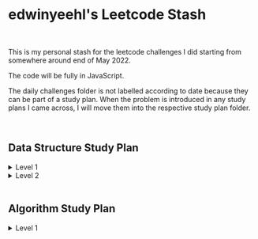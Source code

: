 # edwinyeehl's Leetcode Stash

<br />

This is my personal stash for the leetcode challenges I did starting from somewhere around end of May 2022.

The code will be fully in JavaScript.

The daily challenges folder is not labelled according to date because they can be part of a study plan. When the problem is introduced in any study plans I came across, I will move them into the respective study plan folder.

<br />

## Data Structure Study Plan

<details>
<summary>Level 1</summary>

* [Day 1 - Contains Duplicate](./data-structure-lvl-1/contains_duplicate.js)
* [Day 1 - Maximum Subarray](./data-structure-lvl-1/maximum-subarray.js)
* [Day 2 - Two Sum](./data-structure-lvl-1/two-sum.js)
* [Day 2 - Merge Sorted Array](./data-structure-lvl-1/merge-sorted-array.js)
* [Day 3 - Intersection of Two Arrays II](./data-structure-lvl-1/intersection-of-two-arrays-ii.js)
* [Day 3 - Best Time to Buy and Sell Stock](./data-structure-lvl-1/best-time-to-buy-and-sell-stock.js)
* [Day 4 - Reshape the Matrix](./data-structure-lvl-1/reshape-the-matrix.js)
* [Day 4 - Pascal's Triangle](./data-structure-lvl-1/pascals-triangle.js)
* [Day 5 - Valid Sudoku](./data-structure-lvl-1/valid-sudoku.js)
* [Day 5 - Search a 2D Matrix](./data-structure-lvl-1/search-a-2d-matrix.js)
* [Day 6 - First Unique Character in a String](./data-structure-lvl-1/first-unique-character-in-a-string.js)
* [Day 6 - Ransom Note](./data-structure-lvl-1/ransom-note.js)
* [Day 6 - Valid Anagram](./data-structure-lvl-1/valid-anagram.js)
* [Day 7 - Linked List Cycle](./data-structure-lvl-1/linked-list-cycle.js)
* [Day 7 - Merge Two Sorted Lists](./data-structure-lvl-1/merge-two-sorted-lists.js)
* [Day 7 - Remove Linked List Elements](./data-structure-lvl-1/remove-linked-list-elements.js)
* [Day 8 - Reverse Linked List](./data-structure-lvl-1/reverse-linked-list.js)
* [Day 8 - Remove Duplicates from Sorted List](./data-structure-lvl-1/remove-duplicates-from-sorted-list.js)
* [Day 9 - Valid Parentheses](./data-structure-lvl-1/valid-parentheses.js)
* [Day 9 - Implement Queue using Stacks](./data-structure-lvl-1/implement-queue-using-stacks.js)
* [Day 10 - Binary Tree Preorder Traversal](./data-structure-lvl-1/binary-tree-preorder-traversal.js)
* [Day 10 - Binary Tree Inorder Traversal](./data-structure-lvl-1/binary-tree-inorder-traversal.js)
* [Day 10 - Binary Tree Postorder Traversal](./data-structure-lvl-1/binary-tree-postorder-traversal.js)
* [Day 11 - Binary Tree Level Order Traversal](./data-structure-lvl-1/binary-tree-level-order-traversal.js)
* [Day 11 - Maximum Depth of Binary Tree](./data-structure-lvl-1/maximum-depth-of-binary-tree.js)
* [Day 11 - Symmetric Tree](./data-structure-lvl-1/symmetric-tree.js)
* [Day 12 - Invert Binary Tree](./data-structure-lvl-1/invert-binary-tree.js)
* [Day 12 - Path Sum](./data-structure-lvl-1/path-sum.js)
* [Day 13 - Search in a Binary Search Tree](./data-structure-lvl-1/search-in-a-binary-search-tree.js)
* [Day 13 - Insert into a Binary Search Tree](./data-structure-lvl-1/insert-into-a-binary-search-tree.js)
* [Day 14 - Validate Binary Search Tree](./data-structure-lvl-1/validate-binary-search-tree.js)
* [Day 14 - Two Sum IV - Input is a BST](./data-structure-lvl-1/two-sum-iv-input-is-a-bst.js)
* [Day 14 - Lowest Common Ancestor of a Binary Search Tree](./data-structure-lvl-1/lowest-common-ancestor-of-a-binary-search-tree.js)

</details>

<details>
<summary>Level 2</summary>

* [Day 1 - Single Number](./data-structure-lvl-2/single-number.js)
* [Day 1 - Majority Element](./data-structure-lvl-2/majority-element.js)
* [Day 1 - 3Sum](./data-structure-lvl-2/3sum.js)
* [Day 2 - Sort Colors](./data-structure-lvl-2/sort-colors.js)
* [Day 2 - Merge Intervals](./data-structure-lvl-2/merge-intervals.js)
* [Day 2 - Design HashMap](./data-structure-lvl-2/design-hashmap.js)
* [Day 3 - Pascal's Triangle II](./data-structure-lvl-2/pascals-triangle-ii.js)
* [Day 3 - Rotate Image](./data-structure-lvl-2/rotate-image.js)
* [Day 3 - Spiral Matrix II](./data-structure-lvl-2/spiral-matrix-ii.js)
* [Day 4 - Search a 2D Matrix II](./data-structure-lvl-2/search-a-2d-matrix-ii.js)
* [Day 4 - Non-overlapping Intervals](./data-structure-lvl-2/non-overlapping-intervals.js)

</details>

<br />

## Algorithm Study Plan

<details>
<summary>Level 1</summary>

* [Day 1 - Binary Search](./algorithm-lvl-1/binary-search.js)
* [Day 1 - First Bad Version](./algorithm-lvl-1/first-bad-version.js)
* [Day 1 -Search Insert Position](./algorithm-lvl-1/search-insert-position.js)
* [Day 2 - Squares of a Sorted Array](./algorithm-lvl-1/squares-of-a-sorted-array.js)
* [Day 2 - Rotate Array](./algorithm-lvl-1/rotate-array.js)
* [Day 3 - Move Zeroes](./algorithm-lvl-1/move-zeroes.js)
* [Day 3 -Two Sum II - Input Array Is Sorted](./algorithm-lvl-1/two-sum-ii-input-array-is-sorted.js)
* [Day 4 - Reverse String](./algorithm-lvl-1/reverse-string.js)
* [Day 4 - Reverse Words in a String III](./algorithm-lvl-1/reverse-words-in-a-string-iii.js)

</details>
